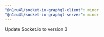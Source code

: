 ```yaml
---
"@n1ru4l/socket-io-graphql-client": minor
"@n1ru4l/socket-io-graphql-server": minor
---
```


Update Socket.io to version 3
